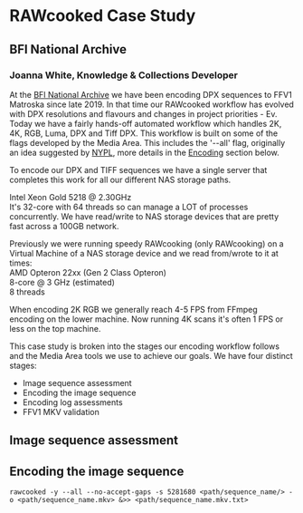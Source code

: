 # RAWcooked Case Study  

## BFI National Archive  
### Joanna White, Knowledge & Collections Developer

At the [BFI National Archive](https://www.bfi.org.uk/bfi-national-archive) we have been encoding DPX sequences to FFV1 Matroska since late 2019. In that time our RAWcooked workflow has evolved with DPX resolutions and flavours and changes in project priorities - Ev.  Today we have a fairly hands-off automated workflow which handles 2K, 4K, RGB, Luma, DPX and Tiff DPX.  This workflow is built on some of the flags developed by the Media Area. This includes the '--all' flag, originally an idea suggested by [NYPL](https://www.nypl.org/), more details in the [Encoding]() section below.  

To encode our DPX and TIFF sequences we have a single server that completes this work for all our different NAS storage paths.

Intel Xeon Gold 5218 @ 2.30GHz  
It's 32-core with 64 threads so can manage a LOT of processes concurrently.  We have read/write to NAS storage devices that are pretty fast across a 100GB network.  

Previously we were running speedy RAWcooking (only RAWcooking) on a Virtual Machine of a NAS storage device and we read from/wrote to it at times:  
AMD Opteron 22xx (Gen 2 Class Opteron)  
8-core @ 3 GHz (estimated)  
8 threads  

When encoding 2K RGB we generally reach 4-5 FPS from FFmpeg encoding on the lower machine. Now running 4K scans it's often 1 FPS or less on the top machine.

This case study is broken into the stages our encoding workflow follows and the Media Area tools we use to achieve our goals.  We have four distinct stages:  
* Image sequence assessment
* Encoding the image sequence
* Encoding log assessments
* FFV1 MKV validation

## Image sequence assessment  






## Encoding the image sequence  

```
rawcooked -y --all --no-accept-gaps -s 5281680 <path/sequence_name/> -o <path/sequence_name.mkv> &>> <path/sequence_name.mkv.txt>
```
